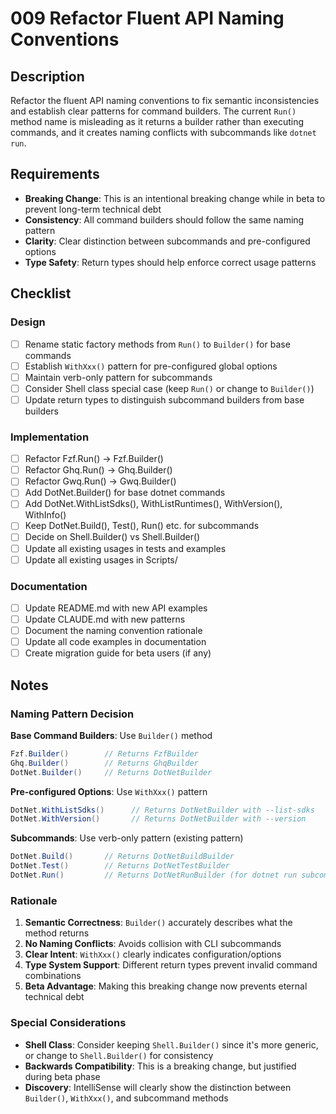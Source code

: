 # 009 Refactor Fluent API Naming Conventions

## Description

Refactor the fluent API naming conventions to fix semantic inconsistencies and establish clear patterns for command builders. The current `Run()` method name is misleading as it returns a builder rather than executing commands, and it creates naming conflicts with subcommands like `dotnet run`.

## Requirements

- **Breaking Change**: This is an intentional breaking change while in beta to prevent long-term technical debt
- **Consistency**: All command builders should follow the same naming pattern
- **Clarity**: Clear distinction between subcommands and pre-configured options
- **Type Safety**: Return types should help enforce correct usage patterns

## Checklist

### Design
- [ ] Rename static factory methods from `Run()` to `Builder()` for base commands
- [ ] Establish `WithXxx()` pattern for pre-configured global options
- [ ] Maintain verb-only pattern for subcommands
- [ ] Consider Shell class special case (keep `Run()` or change to `Builder()`)
- [ ] Update return types to distinguish subcommand builders from base builders

### Implementation
- [ ] Refactor Fzf.Run() → Fzf.Builder()
- [ ] Refactor Ghq.Run() → Ghq.Builder()
- [ ] Refactor Gwq.Run() → Gwq.Builder()
- [ ] Add DotNet.Builder() for base dotnet commands
- [ ] Add DotNet.WithListSdks(), WithListRuntimes(), WithVersion(), WithInfo()
- [ ] Keep DotNet.Build(), Test(), Run() etc. for subcommands
- [ ] Decide on Shell.Builder() vs Shell.Builder()
- [ ] Update all existing usages in tests and examples
- [ ] Update all existing usages in Scripts/

### Documentation
- [ ] Update README.md with new API examples
- [ ] Update CLAUDE.md with new patterns
- [ ] Document the naming convention rationale
- [ ] Update all code examples in documentation
- [ ] Create migration guide for beta users (if any)

## Notes

### Naming Pattern Decision

**Base Command Builders**: Use `Builder()` method
```csharp
Fzf.Builder()        // Returns FzfBuilder
Ghq.Builder()        // Returns GhqBuilder  
DotNet.Builder()     // Returns DotNetBuilder
```

**Pre-configured Options**: Use `WithXxx()` pattern
```csharp
DotNet.WithListSdks()      // Returns DotNetBuilder with --list-sdks
DotNet.WithVersion()       // Returns DotNetBuilder with --version
```

**Subcommands**: Use verb-only pattern (existing pattern)
```csharp
DotNet.Build()       // Returns DotNetBuildBuilder
DotNet.Test()        // Returns DotNetTestBuilder
DotNet.Run()         // Returns DotNetRunBuilder (for dotnet run subcommand)
```

### Rationale

1. **Semantic Correctness**: `Builder()` accurately describes what the method returns
2. **No Naming Conflicts**: Avoids collision with CLI subcommands
3. **Clear Intent**: `WithXxx()` clearly indicates configuration/options
4. **Type System Support**: Different return types prevent invalid command combinations
5. **Beta Advantage**: Making this breaking change now prevents eternal technical debt

### Special Considerations

- **Shell Class**: Consider keeping `Shell.Builder()` since it's more generic, or change to `Shell.Builder()` for consistency
- **Backwards Compatibility**: This is a breaking change, but justified during beta phase
- **Discovery**: IntelliSense will clearly show the distinction between `Builder()`, `WithXxx()`, and subcommand methods